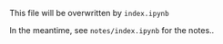 This file will be overwritten by `index.ipynb`

In the meantime, see `notes/index.ipynb` for the notes..